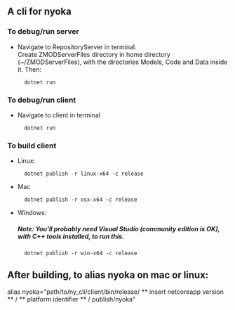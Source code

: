 ## A cli for nyoka

### To debug/run server

* Navigate to RepositoryServer in terminal.\
Create ZMODServerFiles directory in home directory (~/ZMODServerFiles), with the directories Models, Code and Data inside it. Then:

        dotnet run

### To debug/run client

* Navigate to client in terminal

        dotnet run

### To build client

* Linux:

        dotnet publish -r linux-x64 -c release

* Mac

        dotnet publish -r osx-x64 -c release


* Windows:

	##### Note: You'll probably need Visual Studio (community edition is OK), with C++ tools installed, to run this.
        dotnet publish -r win-x64 -c release

## After building, to alias nyoka on mac or linux:
alias nyoka="path/to/ny_cli/client/bin/release/ ** insert netcoreapp version ** / ** platform identifier ** / publish/nyoka"
